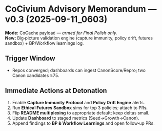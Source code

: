 
# CoCivium Advisory Memorandum — v0.3 (2025-09-11_0603)
**Mode:** CoCache payload — *armed for Final Polish only*.  
**New:** Big‑picture validation engine (capture immunity, policy drift, futures sandbox) + BP/Workflow learnings log.

## Trigger Window
- Repos converged; dashboards can ingest CanonScore/Repro; two Canon candidates ≥75.

## Immediate Actions at Detonation
1. Enable **Capture Immunity Protocol** and **Policy Drift Engine** alerts.
2. Run **Ethical Futures Sandbox** sims for top 3 policies; attach to PRs.
3. Flip **README multiplexing** to appropriate default; keep deltas small.
4. Update **Dashboard** to staged metrics (Seed→Growth→Canon).
5. Append findings to **BP & Workflow Learnings** and open follow‑up PRs.
